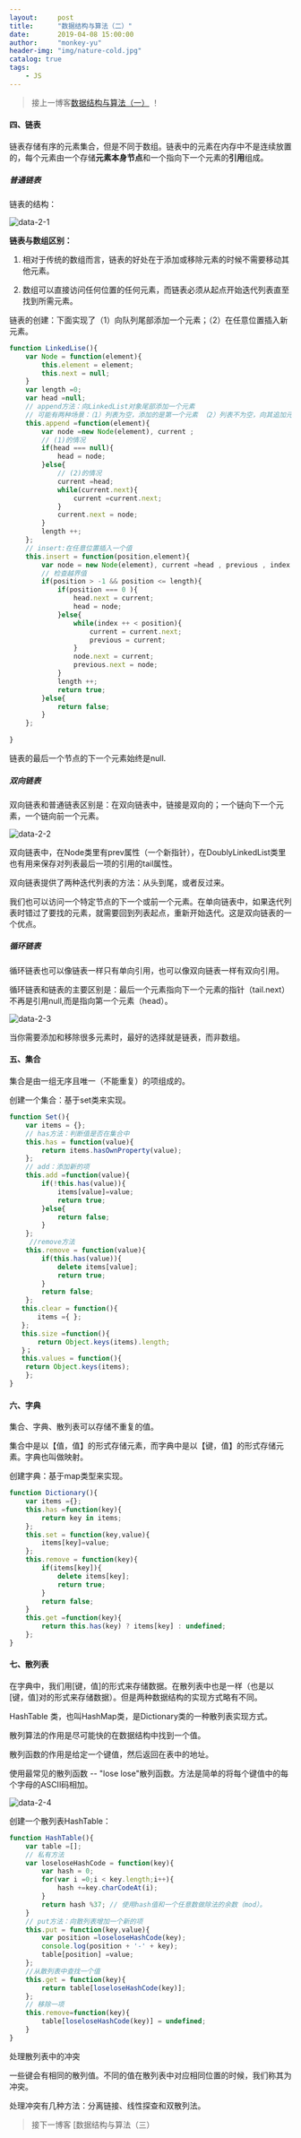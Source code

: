 ```yaml
---
layout:     post
title:      "数据结构与算法（二）"
date:       2019-04-08 15:00:00
author:     "monkey-yu"
header-img: "img/nature-cold.jpg"
catalog: true
tags:
    - JS
---
```


> 接上一博客[数据结构与算法（一）](<https://monkey-yu.github.io/2019/04/05/data-structure-algorithms.html>) ！

#### 四、链表

链表存储有序的元素集合，但是不同于数组。链表中的元素在内存中不是连续放置的，每个元素由一个存储**元素本身节点**和一个指向下一个元素的**引用**组成。

##### 普通链表

链表的结构：

![data-2-1](/img/post_img/data-structure/data-2-1.png)

**链表与数组区别：**

1. 相对于传统的数组而言，链表的好处在于添加或移除元素的时候不需要移动其他元素。

2. 数组可以直接访问任何位置的任何元素，而链表必须从起点开始迭代列表直至找到所需元素。

链表的创建：下面实现了（1）向队列尾部添加一个元素；（2）在任意位置插入新元素。

```js
function LinkedLise(){
    var Node = function(element){
        this.element = element;
        this.next = null;
    }
    var length =0;
    var head =null;
    // append方法：向LinkedList对象尾部添加一个元素
    // 可能有两种场景：（1）列表为空，添加的是第一个元素 （2）列表不为空，向其追加元素。
    this.append =function(element){
        var node =new Node(element), current ;
        // (1)的情况
        if(head === null){
            head = node;
        }else{
        	// (2)的情况
            current =head;
            while(current.next){
                current =current.next;
            }
            current.next = node;
        }
        length ++;
    };
    // insert:在任意位置插入一个值
    this.insert = function(position,element){
        var node = new Node(element), current =head , previous , index =0;
        // 检查越界值
        if(position > -1 && position <= length){
            if(position === 0 ){
                head.next = current;
                head = node;
            }else{
                while(index ++ < position){
                    current = current.next;
                    previous = current;
                }
                node.next = current;
                previous.next = node;
            }
            length ++;
            return true;
        }else{
            return false;
        }
    };
    
}
```

链表的最后一个节点的下一个元素始终是null.

##### 双向链表

双向链表和普通链表区别是：在双向链表中，链接是双向的；一个链向下一个元素，一个链向前一个元素。

![data-2-2](/img/post_img/data-structure/data-2-2.png)

双向链表中，在Node类里有prev属性（一个新指针），在DoublyLinkedList类里也有用来保存对列表最后一项的引用的tail属性。

双向链表提供了两种迭代列表的方法：从头到尾，或者反过来。

我们也可以访问一个特定节点的下一个或前一个元素。在单向链表中，如果迭代列表时错过了要找的元素，就需要回到列表起点，重新开始迭代。这是双向链表的一个优点。

##### 循环链表

循环链表也可以像链表一样只有单向引用，也可以像双向链表一样有双向引用。

循环链表和链表的主要区别是：最后一个元素指向下一个元素的指针（tail.next）不再是引用null,而是指向第一个元素（head）。

![data-2-3](/img/post_img/data-structure/data-2-3.png)

当你需要添加和移除很多元素时，最好的选择就是链表，而非数组。

#### 五、集合

集合是由一组无序且唯一（不能重复）的项组成的。

创建一个集合：基于set类来实现。

```js
function Set(){
    var items = {};
    // has方法：判断值是否在集合中
    this.has = function(value){
        return items.hasOwnProperty(value);
    };
    // add：添加新的项
    this.add =function(value){
        if(!this.has(value)){
            items[value]=value;
            return true;
        }else{
            return false;
        }
    };
     //remove方法
    this.remove = function(value){
        if(this.has(value)){
            delete items[value];
            return true;
        }
        return false;
    };
   this.clear = function(){
       items ={ };
   };
   this.size =function(){
       return Object.keys(items).length;
   }；
   this.values = function(){
    return Object.keys(items);
    };
}
```

#### 六、字典

集合、字典、散列表可以存储不重复的值。

集合中是以【值，值】的形式存储元素，而字典中是以【键，值】的形式存储元素。字典也叫做映射。

创建字典：基于map类型来实现。

```js
function Dictionary(){
    var items ={};
    this.has =function(key){
        return key in items;
    };
    this.set = function(key,value){
        items[key]=value;
    };
    this.remove = function(key){
        if(items[key]){
            delete items[key];
            return true;
        }
        return false;
    }
    this.get =function(key){
        return this.has(key) ? items[key] : undefined;
    };
}
```

#### 七、散列表

在字典中，我们用[键，值]的形式来存储数据。在散列表中也是一样（也是以[键，值]对的形式来存储数据）。但是两种数据结构的实现方式略有不同。

HashTable 类，也叫HashMap类，是Dictionary类的一种散列表实现方式。

散列算法的作用是尽可能快的在数据结构中找到一个值。

散列函数的作用是给定一个键值，然后返回在表中的地址。

使用最常见的散列函数 -- "lose lose"散列函数。方法是简单的将每个键值中的每个字母的ASCII码相加。

![data-2-4](/img/post_img/data-structure/data-2-4.png)

创建一个散列表HashTable：

```js
function HashTable(){
    var table =[];
    // 私有方法
    var loseloseHashCode = function(key){
        var hash = 0;
        for(var i =0;i < key.length;i++){
            hash +=key.charCodeAt(i);
        }
        return hash %37; // 使用hash值和一个任意数做除法的余数（mod）。
    }
    // put方法：向散列表增加一个新的项
    this.put = function(key,value){
        var position =loseloseHashCode(key);
        console.log(position + '-' + key);
        table[position] =value;
    };
    //从散列表中查找一个值
    this.get = function(key){
        return table[loseloseHashCode(key)];
    };
    // 移除一项
    this.remove=function(key){
        table[loseloseHashCode(key)] = undefined;
    }
}
```

处理散列表中的冲突

一些键会有相同的散列值。不同的值在散列表中对应相同位置的时候，我们称其为冲突。

处理冲突有几种方法：分离链接、线性探查和双散列法。

> 接下一博客 [数据结构与算法（三）